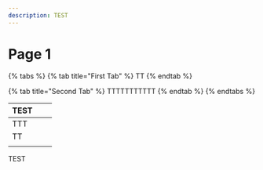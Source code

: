 ```yaml
---
description: TEST
---
```


# Page 1

{% tabs %}
{% tab title="First Tab" %}
TT
{% endtab %}

{% tab title="Second Tab" %}
TTTTTTTTTTT
{% endtab %}
{% endtabs %}

| TEST |   |   |
| ---- | - | - |
| TTT  |   |   |
| TT   |   |   |
|      |   |   |

TEST
